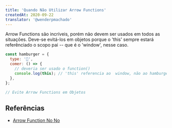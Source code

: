 ```yaml
---
title: 'Quando Não Utilizar Arrow Functions'
createdAt: 2020-09-22
translator: '@wenderpmachado'
---
```


Arrow Functions são incríveis, porém não devem ser usados em todos as situações. Deve-se evitá-los em objetos porque o 'this' sempre estará referênciado o scopo pai -- que é o 'window', nesse caso.

```javascript
const hamburger = {
  type: '🍔',
  comer: () => {
    // deveria ser usado o function()
    console.log(this); // 'this' referencia ao  window, não ao hamburger
  },
};

// Evite Arrow Functions em Objetos
```

## Referências

- [Arrow Function No No](https://wesbos.com/arrow-function-no-no/)
